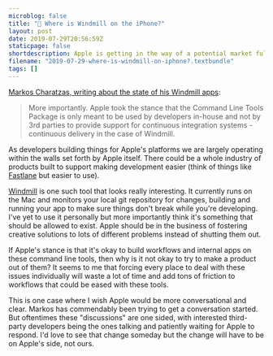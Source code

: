 ```yaml
---
microblog: false
title: "🔗 Where is Windmill on the iPhone?"
layout: post
date: 2019-07-29T20:56:59Z
staticpage: false
shortdescription: Apple is getting in the way of a potential market full of tools built to help developers work on their platforms, and Windmill is just the latest example.
filename: "2019-07-29-where-is-windmill-on-iphone?.textbundle"
tags: []
---
```

[Markos Charatzas, writing about the state of his Windmill apps](https://qnoid.com/2019/07/29/Windmill-on-the-iPhone.html):

> More importantly. Apple took the stance that the Command Line Tools Package is only meant to be used by developers in-house and not by 3rd parties to provide support for continuous integration systems - continuous delivery in the case of Windmill.

As developers building things for Apple's platforms we are largely operating within the walls set forth by Apple itself. There could be a whole industry of products built to support making development easier (think of things like [Fastlane](https://fastlane.tools) but easier to use).

[Windmill](https://windmill.io/) is one such tool that looks really interesting. It currently runs on the Mac and monitors your local git repository for changes, building and running your app to make sure things don't break while you're developing. I've yet to use it personally but more importantly think it's something that should be allowed to exist. Apple should be in the business of fostering creative solutions to lots of different problems instead of shutting them out.

If Apple's stance is that it's okay to build workflows and internal apps on these command line tools, then why is it not okay to try to make a product out of them? It seems to me that forcing every place to deal with these issues individually will waste a lot of time and add tons of friction to workflows that could be eased with these tools.

This is one case where I wish Apple would be more conversational and clear. Markos has commendably been trying to get a conversation started. But oftentimes these "discussions" are one sided, with interested third-party developers being the ones talking and patiently waiting for Apple to respond. I'd love to see that change someday but the change will have to be on Apple's side, not ours.
